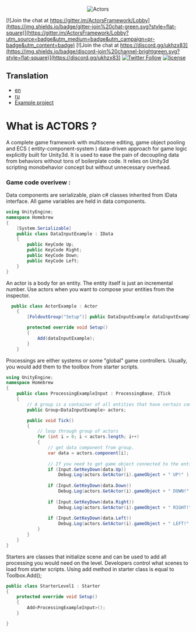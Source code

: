 <p align="center">
    <img src="http://raw.pixeye.games/logo_framework.png" alt="Actors">
</p>

[![Join the chat at https://gitter.im/ActorsFramework/Lobby](https://img.shields.io/badge/gitter-join%20chat-green.svg?style=flat-square)](https://gitter.im/ActorsFramework/Lobby?utm_source=badge&utm_medium=badge&utm_campaign=pr-badge&utm_content=badge)
[![Join the chat at https://discord.gg/ukhzx83](https://img.shields.io/badge/discord-join%20channel-brightgreen.svg?style=flat-square)](https://discord.gg/ukhzx83)
[![Twitter Follow](https://img.shields.io/badge/twitter-%40dimmPixeye-blue.svg?style=flat-square&label=Follow)](https://twitter.com/dimmPixeye)
[![license](https://img.shields.io/badge/license-MIT-brightgreen.svg?style=flat-square)](https://github.com/dimmpixeye/Actors-Unity3d-Framework/blob/master/LICENSE)

## Translation
* [en](https://github.com/dimmpixeye/Actors-Unity3d-Framework/blob/Actor2.0/README.md)
* [ru](https://github.com/dimmpixeye/Actors-Unity3d-Framework/blob/Actor2.0/README-ru.md)
* [Example project](https://github.com/dimmpixeye/Actors-example)

# What is ACTORS ? 
A complete game framework with multiscene editing, game object pooling and ECS ( entity-component-system ) data-driven approach for game logic explicitly built for Unity3d. It is used to ease the pain of decoupling data from behaviors without tons of boilerplate code. It relies on Unity3d scripting monobehavior concept but without unnecessary overhead.


### Game code overivew :

Data components are serializable, plain c# classes inherited from IData interface. All game variables are held in data components.
```csharp
using UnityEngine;
namespace Homebrew
{
    [System.Serializable]
    public class DataInputExample : IData
    {
        public KeyCode Up;
        public KeyCode Right;
        public KeyCode Down;
        public KeyCode Left;
    }
}
```
An actor is a body for an entity. The entity itself is just an incremental number. Use actors when you want to compose your entities from the inspector.

```csharp
  public class ActorExample : Actor
    {
        [FoldoutGroup("Setup")] public DataInputExample dataInputExample;

        protected override void Setup()
        {
            Add(dataInputExample);   
        }
    }
```
Processings are either systems or some "global" game controllers. 
Usually, you would add them to the toolbox from starter scripts.

```csharp
using UnityEngine;
namespace Homebrew
{
    public class ProcessingExampleInput : ProcessingBase, ITick
    {
        // A group is a container of all entities that have certain components.
        public Group<DataInputExample> actors;

        public void Tick()
        {
            // loop through group of actors
            for (int i = 0; i < actors.length; i++)
            {
                // get data component from group.
                var data = actors.component[i];
                
                // If you need to get game object connected to the entity you can use.GetActor(group_index) method.
                if (Input.GetKeyDown(data.Up))
                    Debug.Log(actors.GetActor(i).gameObject + " UP!" );
                 
                if (Input.GetKeyDown(data.Down))
                    Debug.Log(actors.GetActor(i).gameObject + " DOWN!" );
                 
                if (Input.GetKeyDown(data.Right))
                    Debug.Log(actors.GetActor(i).gameObject + " RIGHT!" );
                 
                if (Input.GetKeyDown(data.Left))
                    Debug.Log(actors.GetActor(i).gameObject + " LEFT!" );
            }
        }
    }
}
```
Starters are classes that initialize scene and can be used to add all processing you would need on the level. Developers control what scenes to load from starter scripts. Using add method in starter class is equal to Toolbox.Add<T>();
 
```csharp
public class StarterLevel1 : Starter
{
    protected override void Setup()
    {
        Add<ProcessingExampleInput>();
    }

}
```
 
